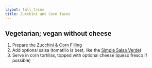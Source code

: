 ```yaml
---
layout: full_tacos
title: Zucchini and Corn Tacos
---
```


Vegetarian; vegan without cheese
--------------------------------

1. Prepare the [Zucchini & Corn Filling](/base_layers/zucchini_corn.html)
2. Add optional salsa (tomatillo is best, like the [Simple Salsa Verde](/condiments/simple_salsa_verde.html))
3. Serve in corn tortillas, topped with optional cheese (queso fresco if possible)
